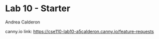 # Lab 10 - Starter
Andrea Calderon 

canny.io link: https://cse110-lab10-a5calderon.canny.io/feature-requests

